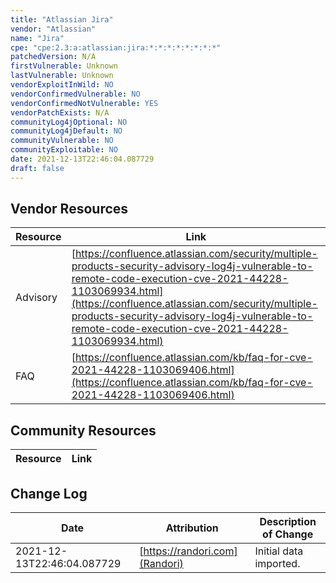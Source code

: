 ```yaml
---
title: "Atlassian Jira"
vendor: "Atlassian"
name: "Jira"
cpe: "cpe:2.3:a:atlassian:jira:*:*:*:*:*:*:*:*"
patchedVersion: N/A
firstVulnerable: Unknown
lastVulnerable: Unknown
vendorExploitInWild: NO
vendorConfirmedVulnerable: NO
vendorConfirmedNotVulnerable: YES
vendorPatchExists: N/A
communityLog4jOptional: NO
communityLog4jDefault: NO
communityVulnerable: NO
communityExploitable: NO
date: 2021-12-13T22:46:04.087729
draft: false
---
```


## Vendor Resources
| Resource | Link |
| --- | --- |
| Advisory | [https://confluence.atlassian.com/security/multiple-products-security-advisory-log4j-vulnerable-to-remote-code-execution-cve-2021-44228-1103069934.html](https://confluence.atlassian.com/security/multiple-products-security-advisory-log4j-vulnerable-to-remote-code-execution-cve-2021-44228-1103069934.html)
| FAQ | [https://confluence.atlassian.com/kb/faq-for-cve-2021-44228-1103069406.html](https://confluence.atlassian.com/kb/faq-for-cve-2021-44228-1103069406.html) |


## Community Resources
| Resource | Link |
| --- | --- |

## Change Log
| Date | Attribution | Description of Change |
| --- | --- | --- |
| 2021-12-13T22:46:04.087729 | [https://randori.com](Randori) | Initial data imported. |
